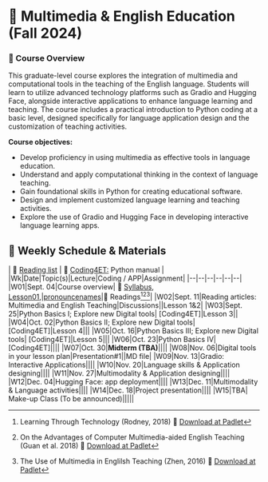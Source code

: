 # 🌱 Multimedia & English Education (Fall 2024)

### 🔸 Course Overview

This graduate-level course explores the integration of multimedia and computational tools in the teaching of the English language. Students will learn to utilize advanced technology platforms such as Gradio and Hugging Face, alongside interactive applications to enhance language learning and teaching. The course includes a practical introduction to Python coding at a basic level, designed specifically for language application design and the customization of teaching activities.

**Course objectives:**

+ Develop proficiency in using multimedia as effective tools in language education.
+ Understand and apply computational thinking in the context of language teaching.
+ Gain foundational skills in Python for creating educational software.
+ Design and implement customized language learning and teaching activities.
+ Explore the use of Gradio and Hugging Face in developing interactive language learning apps.

## 🔸 Weekly Schedule & Materials

| 📒 [Reading list](https://github.com/MK316/F2024/blob/main/Multimedia/readinglist.md) | 📒 [Coding4ET:](https://github.com/MK316/Coding4ET/blob/main/README.md)  Python manual |
|Wk|Date|Topic(s)|Lecture|Coding / APP|Assignment|
|--|--|--|--|--|--|
|W01|Sept. 04|Course overview| 💾 [Syllabus](https://github.com/MK316/F2024/raw/main/Multimedia/data/Syllabus_2024F_Multimedia.pages.pdf), <br>[Lesson01](https://github.com/MK316/F2024/blob/main/Multimedia/Lesson01.ipynb),|[pronouncenames](https://github.com/MK316/F2024/blob/main/Multimedia/PronounceYourName.ipynb)|🌱 Readings[^1][^2][^3]|
|W02|Sept. 11|Reading articles: Multimedia and English Teaching|Discussions||Lesson 1&2|
|W03|Sept. 25|Python Basics I; Explore new Digital tools| [Coding4ET]|Lesson 3||
|W04|Oct. 02|Python Basics II; Explore new Digital tools| [Coding4ET]|Lesson 4|||
|W05|Oct. 16|Python Basics III; Explore new Digital tools| [Coding4ET]|Lesson 5|||
|W06|Oct. 23|Python Basics IV| [Coding4ET]||||
|W07|Oct. 30|**Midterm (TBA)**||||
|W08|Nov. 06|Digital tools in your lesson plan|Presentation#1||MD file|
|W09|Nov. 13|Gradio: Interactive Applications||||
|W10|Nov. 20|Language skills & Application designing||||
|W11|Nov. 27|Multimodality & Application designing||||
|W12|Dec. 04|Hugging Face: app deployment||||
|W13|Dec. 11|Multimodality & Language activities||||
|W14|Dec. 18|Project presentation||||
|W15|TBA| Make-up Class (To be announced)|||||

[^1]: Learning Through Technology (Rodney, 2018) 💾 [Download at Padlet](https://padlet.com/mirankim316/Multimedia)
[^2]: On the Advantages of Computer Multimedia-aided English Teaching (Guan et al. 2018) 💾 [Download at Padlet](https://padlet.com/mirankim316/Multimedia)
[^3]: The Use of Multimedia in Englilsh Teaching (Zhen, 2016) 💾 [Download at Padlet](https://padlet.com/mirankim316/Multimedia)
